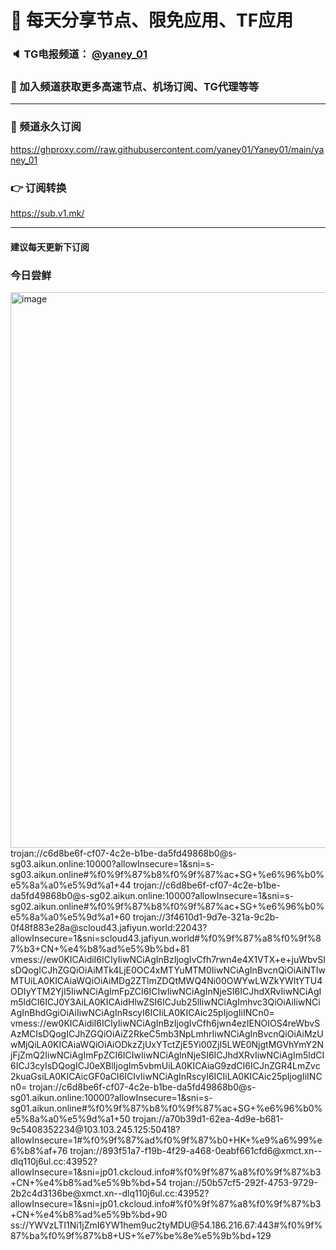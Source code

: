 # 🚀 每天分享节点、限免应用、TF应用
### 🔈 TG电报频道： [@yaney_01](https://t.me/yaney_01) 
### 🔔 加入频道获取更多高速节点、机场订阅、TG代理等等  
***
### 🔗  频道永久订阅
   https://ghproxy.com//raw.githubusercontent.com/yaney01/Yaney01/main/yaney_01
### 👉  订阅转换
   https://sub.v1.mk/
***
#### 建议每天更新下订阅
### 今日尝鲜
<img width="889" alt="image" src="https://user-images.githubusercontent.com/53202722/222344962-2aedc645-4270-43f2-8755-869b9c06fc48.png">
trojan://c6d8be6f-cf07-4c2e-b1be-da5fd49868b0@s-sg03.aikun.online:10000?allowInsecure=1&sni=s-sg03.aikun.online#%f0%9f%87%b8%f0%9f%87%ac+SG+%e6%96%b0%e5%8a%a0%e5%9d%a1+44
trojan://c6d8be6f-cf07-4c2e-b1be-da5fd49868b0@s-sg02.aikun.online:10000?allowInsecure=1&sni=s-sg02.aikun.online#%f0%9f%87%b8%f0%9f%87%ac+SG+%e6%96%b0%e5%8a%a0%e5%9d%a1+60
trojan://3f4610d1-9d7e-321a-9c2b-0f48f883e28a@scloud43.jafiyun.world:22043?allowInsecure=1&sni=scloud43.jafiyun.world#%f0%9f%87%a8%f0%9f%87%b3+CN+%e4%b8%ad%e5%9b%bd+81
vmess://ew0KICAidiI6ICIyIiwNCiAgInBzIjogIvCfh7rwn4e4X1VTX+e+juWbvSIsDQogICJhZGQiOiAiMTk4LjE0OC4xMTYuMTM0IiwNCiAgInBvcnQiOiAiNTIwMTUiLA0KICAiaWQiOiAiMDg2ZTlmZDQtMWQ4Ni00OWYwLWZkYWItYTU4ODIyYTM2YjI5IiwNCiAgImFpZCI6ICIwIiwNCiAgInNjeSI6ICJhdXRvIiwNCiAgIm5ldCI6ICJ0Y3AiLA0KICAidHlwZSI6ICJub25lIiwNCiAgImhvc3QiOiAiIiwNCiAgInBhdGgiOiAiIiwNCiAgInRscyI6ICIiLA0KICAic25pIjogIiINCn0=
vmess://ew0KICAidiI6ICIyIiwNCiAgInBzIjogIvCfh6jwn4ezIENOIOS4reWbvSAzMCIsDQogICJhZGQiOiAiZ2RkeC5mb3NpLmhrIiwNCiAgInBvcnQiOiAiMzUwMjQiLA0KICAiaWQiOiAiODkzZjUxYTctZjE5Yi00ZjI5LWE0NjgtMGVhYmY2NjFjZmQ2IiwNCiAgImFpZCI6ICIwIiwNCiAgInNjeSI6ICJhdXRvIiwNCiAgIm5ldCI6ICJ3cyIsDQogICJ0eXBlIjogIm5vbmUiLA0KICAiaG9zdCI6ICJnZGR4LmZvc2kuaGsiLA0KICAicGF0aCI6ICIvIiwNCiAgInRscyI6ICIiLA0KICAic25pIjogIiINCn0=
trojan://c6d8be6f-cf07-4c2e-b1be-da5fd49868b0@s-sg01.aikun.online:10000?allowInsecure=1&sni=s-sg01.aikun.online#%f0%9f%87%b8%f0%9f%87%ac+SG+%e6%96%b0%e5%8a%a0%e5%9d%a1+50
trojan://a70b39d1-62ea-4d9e-b681-9c5408352234@103.103.245.125:50418?allowInsecure=1#%f0%9f%87%ad%f0%9f%87%b0+HK+%e9%a6%99%e6%b8%af+76
trojan://893f51a7-f19b-4f29-a468-0eabf661cfd6@xmct.xn--dlq110j6ul.cc:43952?allowInsecure=1&sni=jp01.ckcloud.info#%f0%9f%87%a8%f0%9f%87%b3+CN+%e4%b8%ad%e5%9b%bd+54
trojan://50b57cf5-292f-4753-9729-2b2c4d3136be@xmct.xn--dlq110j6ul.cc:43952?allowInsecure=1&sni=jp01.ckcloud.info#%f0%9f%87%a8%f0%9f%87%b3+CN+%e4%b8%ad%e5%9b%bd+90
ss://YWVzLTI1Ni1jZmI6YW1hem9uc2tyMDU@54.186.216.67:443#%f0%9f%87%ba%f0%9f%87%b8+US+%e7%be%8e%e5%9b%bd+129
